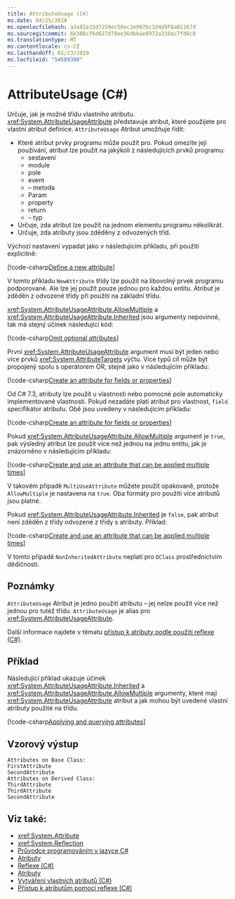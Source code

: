 ```yaml
---
title: AttributeUsage (C#)
ms.date: 04/25/2018
ms.openlocfilehash: a3a82e33d7259ec56ec3e907bc3d4d9f8a01167d
ms.sourcegitcommit: 6b308cf6d627d78ee36dbbae8972a310ac7fd6c8
ms.translationtype: MT
ms.contentlocale: cs-CZ
ms.lasthandoff: 01/23/2019
ms.locfileid: "54589308"
---
```

# <a name="attributeusage-c"></a>AttributeUsage (C#)

Určuje, jak je možné třídu vlastního atributu. <xref:System.AttributeUsageAttribute> představuje atribut, které použijete pro vlastní atribut definice. `AttributeUsage` Atribut umožňuje řídit:

- Které atribut prvky programu může použít pro. Pokud omezíte její používání, atribut lze použít na jakýkoli z následujících prvků programu:
  - sestavení
  - module
  - pole
  - event
  - – metoda
  - Param
  - property
  - return
  - – typ
- Určuje, zda atribut lze použít na jednom elementu programu několikrát.
- Určuje, zda atributy jsou zděděny z odvozených tříd.

Výchozí nastavení vypadat jako v následujícím příkladu, při použití explicitně:

[!code-csharp[Define a new attribute](../../../../../samples/snippets/csharp/attributes/NewAttribute.cs#1)]

V tomto příkladu `NewAttribute` třídy lze použít na libovolný prvek programu podporované. Ale lze jej použít pouze jednou pro každou entitu. Atribut je zděděn z odvozené třídy při použití na základní třídu.

<xref:System.AttributeUsageAttribute.AllowMultiple> a <xref:System.AttributeUsageAttribute.Inherited> jsou argumenty nepovinné, tak má stejný účinek následující kód:

[!code-csharp[Omit optional attributes](../../../../../samples/snippets/csharp/attributes/NewAttribute.cs#2)]

První <xref:System.AttributeUsageAttribute> argument musí být jeden nebo více prvků <xref:System.AttributeTargets> výčtu. Více typů cíl může být propojený spolu s operátorem OR, stejně jako v následujícím příkladu:

[!code-csharp[Create an attribute for fields or properties](../../../../../samples/snippets/csharp/attributes/NewPropertyOrFieldAttribute.cs#1)]

Od C# 7.3, atributy lze použít u vlastnosti nebo pomocné pole automaticky implementované vlastnosti. Pokud nezadáte platí atribut pro vlastnost, `field` specifikátor atributu. Obě jsou uvedeny v následujícím příkladu:

[!code-csharp[Create an attribute for fields or properties](../../../../../samples/snippets/csharp/attributes/NewPropertyOrFieldAttribute.cs#2)]

Pokud <xref:System.AttributeUsageAttribute.AllowMultiple> argument je `true`, pak výsledný atribut lze použít více než jednou na jednu entitu, jak je znázorněno v následujícím příkladu:

[!code-csharp[Create and use an attribute that can be applied multiple times](../../../../../samples/snippets/csharp/attributes/MultiUseAttribute.cs#1)]

V takovém případě `MultiUseAttribute` můžete použít opakovaně, protože `AllowMultiple` je nastavena na `true`. Oba formáty pro použití více atributů jsou platné.

Pokud <xref:System.AttributeUsageAttribute.Inherited> je `false`, pak atribut není zděděn z třídy odvozené z třídy s atributy. Příklad:

[!code-csharp[Create and use an attribute that can be applied multiple times](../../../../../samples/snippets/csharp/attributes/NonInheritedAttribute.cs#1)]

V tomto případě `NonInheritedAttribute` neplatí pro `DClass` prostřednictvím dědičnosti.

## <a name="remarks"></a>Poznámky

`AttributeUsage` Atribut je jedno použití atributu – jej nelze použít více než jednou pro tutéž třídu. `AttributeUsage` je alias pro <xref:System.AttributeUsageAttribute>.

Další informace najdete v tématu [přístup k atributy podle použití reflexe (C#)](accessing-attributes-by-using-reflection.md).

## <a name="example"></a>Příklad

Následující příklad ukazuje účinek <xref:System.AttributeUsageAttribute.Inherited> a <xref:System.AttributeUsageAttribute.AllowMultiple> argumenty, které mají <xref:System.AttributeUsageAttribute> atribut a jak mohou být uvedené vlastní atributy použité na třídu.

[!code-csharp[Applying and querying attributes](../../../../../samples/snippets/csharp/attributes/Program.cs#1)]

## <a name="sample-output"></a>Vzorový výstup

```text
Attributes on Base Class:
FirstAttribute
SecondAttribute
Attributes on Derived Class:
ThirdAttribute
ThirdAttribute
SecondAttribute
```

## <a name="see-also"></a>Viz také:

- <xref:System.Attribute>
- <xref:System.Reflection>
- [Průvodce programováním v jazyce C#](../..//index.md)
- [Atributy](../../../..//standard/attributes/index.md)
- [Reflexe (C#)](../reflection.md)
- [Atributy](index.md)
- [Vytváření vlastních atributů (C#)](creating-custom-attributes.md)
- [Přístup k atributům pomocí reflexe (C#)](accessing-attributes-by-using-reflection.md)
